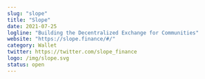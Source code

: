```yaml
---
slug: "slope"
title: "Slope"
date: 2021-07-25
logline: "Building the Decentralized Exchange for Communities"
website: "https://slope.finance/#/"
category: Wallet
twitter: https://twitter.com/slope_finance
logo: /img/slope.svg
status: open
---
```

